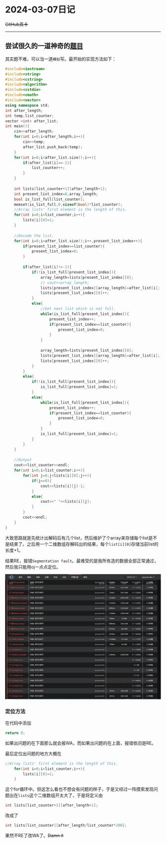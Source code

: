 # 2024-03-07日记
~~GitHub真卡~~
***
## 尝试很久的一道神奇的[题目](https://sezsyoj.fun/p/383)

其实题不难，可以当一道`模拟`写。最开始的实现方法如下：
```c++
#include<iostream>
#include<string>
#include<cstring>
#include<algorithm>
#include<cstdio>
#include<cmath>
#include<vector>
using namespace std;
int after_length;
int temp,list_counter;
vector <int> after_list;
int main(){
    cin>>after_length;
    for(int i=0;i<after_length;i++){
        cin>>temp;
        after_list.push_back(temp);
    }
    for(int i=0;i<after_list.size();i++){
        if(after_list[i]==-1){
            list_counter++;
        }
    }

    int lists[list_counter+1][after_length+1];
    int present_list_index=0,array_length;
    bool is_list_full[list_counter];
    memset(is_list_full,0,sizeof(bool)*list_counter);
    //Array lists' first element is the length of this.
    for(int i=0;i<list_counter;i++){
        lists[i][0]=1;
    }
    
    //Decode the list.
    for(int i=0;i<after_list.size();i++,present_list_index++){
        if(present_list_index==list_counter){
            present_list_index=0;
        }

        if(after_list[i]!=-1){
            if(!is_list_full[present_list_index]){
                array_length=lists[present_list_index][0];
                // cout<<array_length;
                lists[present_list_index][array_length]=after_list[i];
                lists[present_list_index][0]++;
            }
            else{
                //Get next list which is not full.
                while(is_list_full[present_list_index]){
                    present_list_index++;
                    if(present_list_index==list_counter){
                        present_list_index=0;
                    }
                }

                array_length=lists[present_list_index][0];
                lists[present_list_index][array_length]=after_list[i];
                lists[present_list_index][0]++;
            }
        }
        else{
            if(!is_list_full[present_list_index]){
                is_list_full[present_list_index]=1;
            }
            else{
                while(is_list_full[present_list_index]){
                    present_list_index++;
                    if(present_list_index==list_counter){
                        present_list_index=0;
                    }
                }
                is_list_full[present_list_index]=1;
            }
        }
    }

    //Output
    cout<<list_counter<<endl;
    for(int i=0;i<list_counter;i++){
        for(int j=0;j<lists[i][0];j++){
            if(j==0){
                cout<<lists[i][j]-1;
            }
            else{
                cout<<" "<<lists[i][j];
            }
        }
        cout<<endl;
    }
}
```
大致思路就是先统计出解码后有几个list，然后维护了个array来存储每个list是不是结束了。之后用一个二维数组存解码出的结果，每个`list[i][0]`存储当前list的长度+1。

结果RE，报错`Segmentation fault`。最难受的是我所有造的数据全部正常通过，然后我只能用oj一点点定位。

![发疯似定位](./resource/2024-03-07-01.png "全是我定位搞得")

### 定位方法

在代码中添加
```c++
return 0;
```
如果出问题的在下面那么就会报WA，而如果出问题的在上面，报错依旧是RE。

最后定位出问题的地方大概在
```c++
//Array lists' first element is the length of this.
    for(int i=0;i<list_counter;i++){
        lists[i][0]=1;
    }
```
这个for循环中。但这怎么看也不想会有问题的样子，于是又经过一阵摸索发现问题出在`lists`这个二维数组开太大了，于是将定义由
```c++
int lists[list_counter+1][after_length+1];
```
改成了
```c++
int lists[list_counter][after_length/list_counter*200];
```
果然不RE了改WA了。~~Damn it~~
